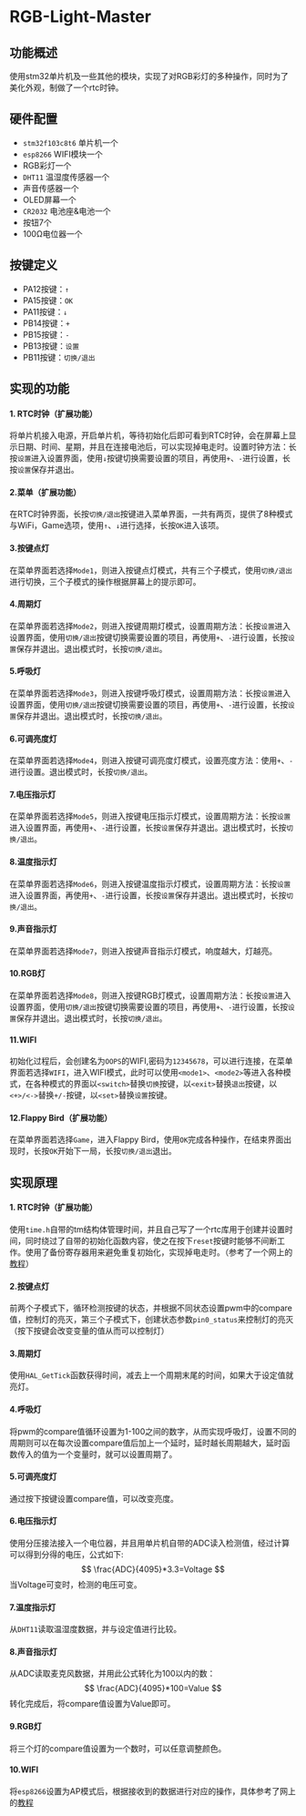 # RGB-Light-Master

## 功能概述
使用stm32单片机及一些其他的模块，实现了对RGB彩灯的多种操作，同时为了美化外观，制做了一个rtc时钟。

## 硬件配置
- `stm32f103c8t6` 单片机一个
- `esp8266` WIFI模块一个
- RGB彩灯一个
- `DHT11` 温湿度传感器一个
- 声音传感器一个
- OLED屏幕一个
- `CR2032` 电池座&电池一个
- 按钮7个
- 100Ω电位器一个

## 按键定义
* PA12按键：`↑`
* PA15按键：`OK`
* PA11按键：`↓`
* PB14按键：`+`
* PB15按键：`-`
* PB13按键：`设置`
* PB11按键：`切换/退出`

## 实现的功能
#### 1. RTC时钟（扩展功能）
将单片机接入电源，开启单片机，等待初始化后即可看到RTC时钟，会在屏幕上显示日期、时间、星期，并且在连接电池后，可以实现掉电走时。设置时钟方法：长按`设置`进入设置界面，使用`↓`按键切换需要设置的项目，再使用`+`、`-`进行设置，长按`设置`保存并退出。
#### 2.菜单（扩展功能）
在RTC时钟界面，长按`切换/退出`按键进入菜单界面，一共有两页，提供了8种模式与WiFi，Game选项，使用`↑`、`↓`进行选择，长按`OK`进入该项。
#### 3.按键点灯
在菜单界面若选择`Mode1`，则进入按键点灯模式，共有三个子模式，使用`切换/退出`进行切换，三个子模式的操作根据屏幕上的提示即可。
#### 4.周期灯
在菜单界面若选择`Mode2`，则进入按键周期灯模式，设置周期方法：长按`设置`进入设置界面，使用`切换/退出`按键切换需要设置的项目，再使用`+`、`-`进行设置，长按`设置`保存并退出。退出模式时，长按`切换/退出`。
#### 5.呼吸灯
在菜单界面若选择`Mode3`，则进入按键呼吸灯模式，设置周期方法：长按`设置`进入设置界面，使用`切换/退出`按键切换需要设置的项目，再使用`+`、`-`进行设置，长按`设置`保存并退出。退出模式时，长按`切换/退出`。
#### 6.可调亮度灯
在菜单界面若选择`Mode4`，则进入按键可调亮度灯模式，设置亮度方法：使用`+`、`-`进行设置。退出模式时，长按`切换/退出`。
#### 7.电压指示灯
在菜单界面若选择`Mode5`，则进入按键电压指示灯模式，设置周期方法：长按`设置`进入设置界面，再使用`+`、`-`进行设置，长按`设置`保存并退出。退出模式时，长按`切换/退出`。
#### 8.温度指示灯
在菜单界面若选择`Mode6`，则进入按键温度指示灯模式，设置周期方法：长按`设置`进入设置界面，再使用`+`、`-`进行设置，长按`设置`保存并退出。退出模式时，长按`切换/退出`。
#### 9.声音指示灯
在菜单界面若选择`Mode7`，则进入按键声音指示灯模式，响度越大，灯越亮。
#### 10.RGB灯
在菜单界面若选择`Mode8`，则进入按键RGB灯模式，设置周期方法：长按`设置`进入设置界面，使用`切换/退出`按键切换需要设置的项目，再使用`+`、`-`进行设置，长按`设置`保存并退出。退出模式时，长按`切换/退出`。
#### 11.WIFI
初始化过程后，会创建名为`OOPS`的WIFI,密码为`12345678`，可以进行连接，在菜单界面若选择`WIFI`，进入WIFI模式，此时可以使用`<mode1>`、`<mode2>`等进入各种模式，在各种模式的界面以`<switch>`替换`切换`按键，以`<exit>`替换`退出`按键，以`<+>/<->`替换`+/-`按键，以`<set>`替换`设置`按键。
#### 12.Flappy Bird（扩展功能）
在菜单界面若选择`Game`，进入Flappy Bird，使用`OK`完成各种操作，在结束界面出现时，长按`OK`开始下一局，长按`切换/退出`退出。

## 实现原理
#### 1. RTC时钟（扩展功能）
使用`time.h`自带的tm结构体管理时间，并且自己写了一个rtc库用于创建并设置时间，同时绕过了自带的初始化函数内容，使之在按下`reset`按键时能够不间断工作。使用了备份寄存器用来避免重复初始化，实现掉电走时。（参考了一个网上的[教程](https://docs.baud-dance.com/docs/stm32/example/Misc_RTC/#%E4%BE%8B%E7%A8%8B%E8%AE%B2%E8%A7%A3 "教程的网址")）
#### 2.按键点灯
前两个子模式下，循环检测按键的状态，并根据不同状态设置pwm中的compare值，控制灯的亮灭，第三个子模式下，创建状态参数`pin0_status`来控制灯的亮灭（按下按键会改变变量的值从而可以控制灯）
#### 3.周期灯
使用`HAL_GetTick`函数获得时间，减去上一个周期末尾的时间，如果大于设定值就亮灯。
#### 4.呼吸灯
将pwm的compare值循环设置为1-100之间的数字，从而实现呼吸灯，设置不同的周期则可以在每次设置compare值后加上一个延时，延时越长周期越大，延时函数传入的值为一个变量时，就可以设置周期了。
#### 5.可调亮度灯
通过按下按键设置compare值，可以改变亮度。
#### 6.电压指示灯
使用分压接法接入一个电位器，并且用单片机自带的ADC读入检测值，经过计算可以得到分得的电压，公式如下:
$$
\frac{ADC}{4095}*3.3=Voltage
$$
当Voltage可变时，检测的电压可变。
#### 7.温度指示灯
从`DHT11`读取温湿度数据，并与设定值进行比较。
#### 8.声音指示灯
从ADC读取麦克风数据，并用此公式转化为100以内的数：
$$
\frac{ADC}{4095}*100=Value
$$
转化完成后，将compare值设置为Value即可。
#### 9.RGB灯
将三个灯的compare值设置为一个数时，可以任意调整颜色。
#### 10.WIFI
将`esp8266`设置为AP模式后，根据接收到的数据进行对应的操作，具体参考了网上的[教程](https://blog.csdn.net/qq_62078460/article/details/128355821)
